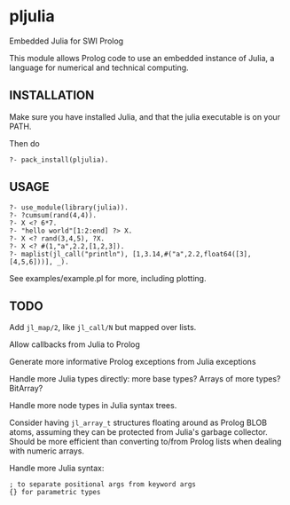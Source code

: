 # pljulia
Embedded Julia for SWI Prolog


This module allows Prolog code to use an embedded instance of Julia,
a language for numerical and technical computing.


## INSTALLATION

Make sure you have installed Julia, and that the julia executable is on your PATH.

Then do

    ?- pack_install(pljulia).


## USAGE

    ?- use_module(library(julia)).
    ?- ?cumsum(rand(4,4)).
    ?- X <? 6*7.
    ?- "hello world"[1:2:end] ?> X.
    ?- X <? rand(3,4,5), ?X.
    ?- X <? #(1,"a",2.2,[1,2,3]).
    ?- maplist(jl_call("println"), [1,3.14,#("a",2.2,float64([3],[4,5,6]))], _).

See examples/example.pl for more, including plotting.

## TODO

Add `jl_map/2`, like `jl_call/N` but mapped over lists.

Allow callbacks from Julia to Prolog

Generate more informative Prolog exceptions from Julia exceptions

Handle more Julia types directly: more base types? Arrays of more types? BitArray?

Handle more node types in Julia syntax trees.

Consider having `jl_array_t` structures floating around as Prolog BLOB
atoms, assuming they can be protected from Julia's garbage collector.
Should be more efficient than converting to/from Prolog lists when dealing
with numeric arrays.

Handle more Julia syntax:

    ; to separate positional args from keyword args
    {} for parametric types
